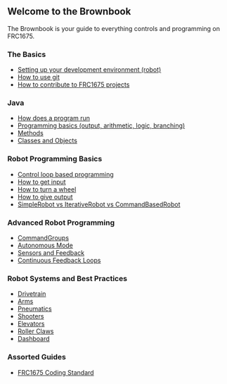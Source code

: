 ## Welcome to the Brownbook

The Brownbook is your guide to everything controls and programming on FRC1675.

### The Basics

* [Setting up your development environment (robot)](basics/robot-dev-setup.md)
* [How to use git](basics/how-to-git.md)
* [How to contribute to FRC1675 projects](basics/how-to-contribute.md)

### Java

* [How does a program run]()
* [Programming basics (output, arithmetic, logic, branching)]()
* [Methods]()
* [Classes and Objects]()

### Robot Programming Basics

* [Control loop based programming]()
* [How to get input]()
* [How to turn a wheel]()
* [How to give output]()
* [SimpleRobot vs IterativeRobot vs CommandBasedRobot]()

### Advanced Robot Programming
* [CommandGroups]()
* [Autonomous Mode]()
* [Sensors and Feedback]()
* [Continuous Feedback Loops]()

### Robot Systems and Best Practices
* [Drivetrain]()
* [Arms]()
* [Pneumatics]()
* [Shooters]()
* [Elevators]()
* [Roller Claws]()
* [Dashboard]()

### Assorted Guides

* [FRC1675 Coding Standard]()
